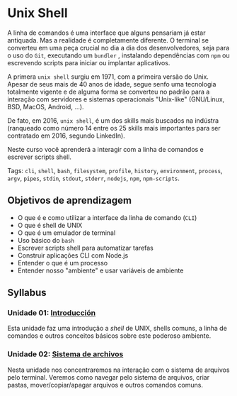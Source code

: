 # Unix Shell

A linha de comandos é uma interface que alguns pensariam já estar antiquada. Mas
a realidade é completamente diferente. O terminal se converteu em uma peça
crucial no dia a dia dos desenvolvedores, seja para o uso do `Git`, executando
um `bundler` , instalando dependências com `npm` ou escrevendo scripts para
iniciar ou implantar aplicativos.

A primera `unix shell` surgiu em 1971, com a primeira versão do Unix. Apesar de
seus mais de 40 anos de idade, segue senfo uma tecnologia totalmente vigente e
de alguma forma se converteu no padrão para a interação com servidores e
sistemas operacionais "Unix-like" (GNU/Linux, BSD, MacOS, Android, ...).

De fato, em 2016, `unix shell`, é um dos skills mais buscados na indústra
(ranqueado como número 14 entre os 25 skills mais importantes para ser
contratado em 2016, segundo LinkedIn).

Neste curso você aprenderá a interagir com a linha de comandos e escrever
scripts shell.

Tags: `cli`, `shell`, `bash`, `filesystem`, `profile`, `history`, `environment`,
`process`, `argv`, `pipes`, `stdin`, `stdout`, `stderr`, `nodejs`, `npm`,
`npm-scripts`.

## Objetivos de aprendizagem

* O que é e como utilizar a interface da linha de comando (`CLI`)
* O que é shell de UNIX
* O que é um emulador de terminal
* Uso básico do `bash`
* Escrever scripts shell para automatizar tarefas
* Construir aplicações CLI com Node.js
* Entender o que é um processo
* Entender nosso "ambiente" e usar variáveis de ambiente

## Syllabus

### Unidade 01: [Introducción](01-intro)

Esta unidade faz uma introdução a _shell_ de UNIX, shells comuns, a linha de
comandos e outros conceitos básicos sobre este poderoso ambiente.

### Unidade 02: [Sistema de archivos](02-filesystem)

Nesta unidade nos concentraremos na interação com o sistema de arquivos pelo
terminal. Veremos como navegar pelo sistema de arquivos, criar pastas,
mover/copiar/apagar arquivos e outros comandos comuns.

<!--
### Unidad 03: [Entorno / Envirnoment](03-environment)

...

### Unidad 04: [Procesos](04-process)

...

### Unidad 05: [Scripts](05-scripts)

...
-->
